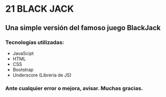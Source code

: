 # 21 BLACK JACK

## Una simple versión del famoso juego BlackJack

### Tecnologías utilizadas:

- JavaScipt
- HTML
- CSS
- Bootstrap
- Underscore (Librería de JS)


### Ante cualquier error o mejora, avisar. Muchas gracias.